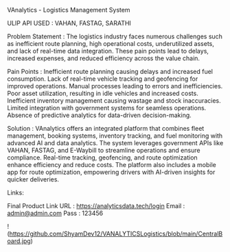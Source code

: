 VAnalytics - Logistics Management System

ULIP API USED : VAHAN, FASTAG, SARATHI

Problem Statement :
The logistics industry faces numerous challenges such as inefficient route planning, high operational costs, underutilized assets, and lack of real-time data integration. These pain points lead to delays, increased expenses, and reduced efficiency across the value chain.

Pain Points :
Inefficient route planning causing delays and increased fuel consumption.
Lack of real-time vehicle tracking and geofencing for improved operations.
Manual processes leading to errors and inefficiencies.
Poor asset utilization, resulting in idle vehicles and increased costs.
Inefficient inventory management causing wastage and stock inaccuracies.
Limited integration with government systems for seamless operations.
Absence of predictive analytics for data-driven decision-making.

Solution :
VAnalytics offers an integrated platform that combines fleet management, booking systems, inventory tracking, and fuel monitoring with advanced AI and data analytics. The system leverages government APIs like VAHAN, FASTAG, and E-Waybill to streamline operations and ensure compliance. Real-time tracking, geofencing, and route optimization enhance efficiency and reduce costs. The platform also includes a mobile app for route optimization, empowering drivers with AI-driven insights for quicker deliveries.

Links:

Final Product Link
URL : https://analyticsdata.tech/login
Email : admin@admin.com
Pass   : 123456

!(https://github.com/ShyamDev12/VANALYTICSLogistics/blob/main/CentralBoard.jpg)
